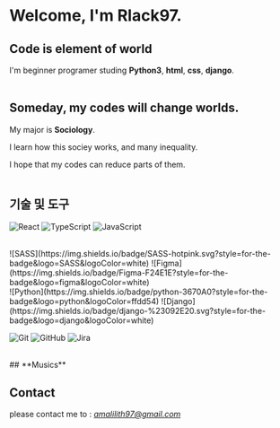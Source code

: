 # **Welcome, I'm Rlack97.**

## **Code is element of world**


I'm beginner programer studing **Python3**, **html**, **css**, **django**.
<br/><br/>

## **Someday, my codes will change worlds.**

My major is **Sociology**.

I learn how this sociey works, and many inequality.

I hope that my codes can reduce parts of them.
<br/><br/>

## **기술 및 도구**
![React](https://img.shields.io/badge/react-61DAFB.svg?style=for-the-badge&logo=react&logoColor=black)
![TypeScript](https://img.shields.io/badge/typescript-3178C6.svg?style=for-the-badge&logo=typescript&logoColor=black)
![JavaScript](https://img.shields.io/badge/javascript-F7DF1E.svg?style=for-the-badge&logo=javascript&logoColor=black)
<br/>

<br/>
![SASS](https://img.shields.io/badge/SASS-hotpink.svg?style=for-the-badge&logo=SASS&logoColor=white)
![Figma](https://img.shields.io/badge/Figma-F24E1E?style=for-the-badge&logo=figma&logoColor=white)

<br/>
![Python](https://img.shields.io/badge/python-3670A0?style=for-the-badge&logo=python&logoColor=ffdd54)
![Django](https://img.shields.io/badge/django-%23092E20.svg?style=for-the-badge&logo=django&logoColor=white)

![Git](https://img.shields.io/badge/git-%23F05033.svg?style=for-the-badge&logo=git&logoColor=white) 
![GitHub](https://img.shields.io/badge/github-%23121011.svg?style=for-the-badge&logo=github&logoColor=white) 
![Jira](https://img.shields.io/badge/Jira-0052CC.svg?style=for-the-badge&logo=Jira&logoColor=white)

<br>
## **Musics**

## **Contact**

please contact me to : *amalilith97@gmail.com*

